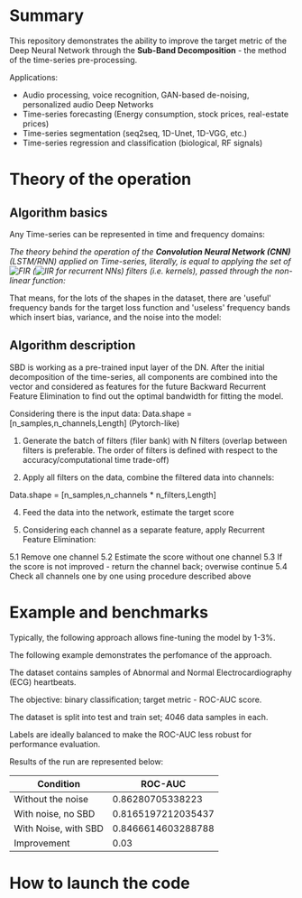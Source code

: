 # Summary

This repository demonstrates the ability to improve the target metric of the Deep Neural Network through the **Sub-Band Decomposition** - the method of the time-series pre-processing.

Applications:

* Audio processing, voice recognition, GAN-based de-noising, personalized audio Deep Networks
* Time-series forecasting (Energy consumption, stock prices, real-estate prices)
* Time-series segmentation (seq2seq, 1D-Unet, 1D-VGG, etc.)
* Time-series regression and classification (biological, RF signals)

# Theory of the operation

## Algorithm basics

Any Time-series can be represented in time and frequency domains:



_The theory behind the operation of the **Convolution Neural Network (CNN)** (LSTM/RNN) applied on Time-series, literally, is equal to applying the set of ![FIR](https://en.wikipedia.org/wiki/Finite_impulse_response) (![IIR](https://en.wikipedia.org/wiki/Infinite_impulse_response) for recurrent NNs) filters (i.e. kernels), passed through the non-linear function:_



That means, for the lots of the shapes in the dataset, there are 'useful' frequency bands for the target loss function and 'useless' frequency bands which insert bias, variance, and the noise into the model:



## Algorithm description

SBD is working as a pre-trained input layer of the DN. After the initial decomposition of the time-series, all components are combined into the vector and considered as features for the future Backward Recurrent Feature Elimination to find out the optimal bandwidth for fitting the model.

Considering there is the input data: 
Data.shape = [n_samples,n_channels,Length] (Pytorch-like)

1. Generate the batch of filters (filer bank) with N filters (overlap between filters is preferable. The order of filters is defined with respect to the accuracy/computational time trade-off)

2. Apply all filters on the data, combine the filtered data into channels:

Data.shape = [n_samples,n_channels * n_filters,Length]

4. Feed the data into the network, estimate the target score

5. Considering each channel as a separate feature, apply Recurrent Feature Elimination:
  
  5.1 Remove one channel
  5.2 Estimate the score without one channel
  5.3 If the score is not improved - return the channel back; overwise continue
  5.4 Check all channels one by one using procedure described above


# Example and benchmarks

Typically, the following approach allows fine-tuning the model by 1-3%.

The following example demonstrates the perfomance of the approach.

The dataset contains samples of Abnormal and Normal Electrocardiography (ECG) heartbeats.

The objective: binary classification; target metric - ROC-AUC score.

The dataset is split into test and train set; 4046 data samples in each. 

Labels are ideally balanced to make the ROC-AUC less robust for performance evaluation.

Results of the run are represented below:

| Condition             | ROC-AUC             |
| --------------------- | ------------------- |
| Without the noise     | 0.86280705338223    |
| With noise, no SBD    | 0.8165197212035437  |
| With Noise, with SBD  | 0.8466614603288788  |
| Improvement           | 0.03                | 

# How to launch the code
